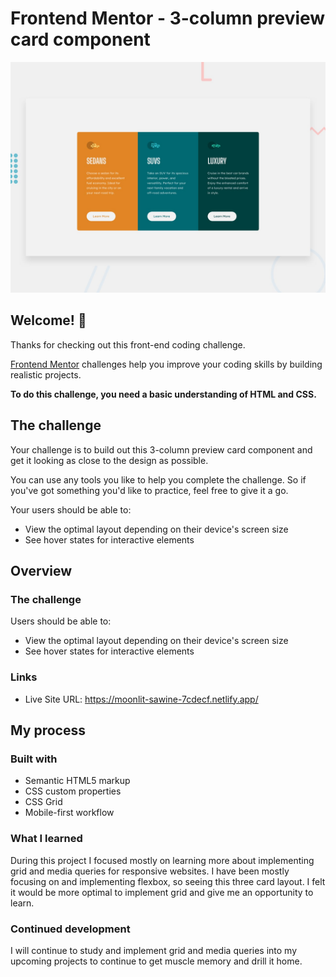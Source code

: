 # Frontend Mentor - 3-column preview card component

![Design preview for the 3-column preview card component coding challenge](./design/desktop-preview.jpg)

## Welcome! 👋

Thanks for checking out this front-end coding challenge.

[Frontend Mentor](https://www.frontendmentor.io) challenges help you improve your coding skills by building realistic projects.

**To do this challenge, you need a basic understanding of HTML and CSS.**

## The challenge

Your challenge is to build out this 3-column preview card component and get it looking as close to the design as possible.

You can use any tools you like to help you complete the challenge. So if you've got something you'd like to practice, feel free to give it a go.

Your users should be able to:

- View the optimal layout depending on their device's screen size
- See hover states for interactive elements

## Overview

### The challenge

Users should be able to:

- View the optimal layout depending on their device's screen size
- See hover states for interactive elements

### Links

- Live Site URL: https://moonlit-sawine-7cdecf.netlify.app/

## My process

### Built with

- Semantic HTML5 markup
- CSS custom properties
- CSS Grid
- Mobile-first workflow

### What I learned

During this project I focused mostly on learning more about implementing grid and media queries for responsive websites. I have been mostly focusing on and implementing flexbox, so seeing this three card layout. I felt it would be more optimal to implement grid and give me an opportunity to learn.

### Continued development

I will continue to study and implement grid and media queries into my upcoming projects to continue to get muscle memory and drill it home.
